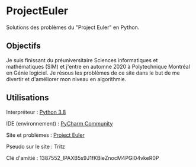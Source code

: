 # ProjectEuler
Solutions des problèmes du "Project Euler" en Python.



## Objectifs
Je suis finissant du préuniversitaire Sciences informatiques et mathématiques (SIM) et j'entre en automne 2020 à Polytechnique Montréal en Génie logiciel. Je résous les problèmes de ce site dans le but de me divertir et d'améliorer mon niveau en algorithmie.


## Utilisations
Interpréteur : [Python 3.8](https://www.python.org/downloads/)

IDE (environnement) : [PyCharm Community](https://www.jetbrains.com/fr-fr/pycharm/download/#section=windows)

Site et problèmes : [Project Euler](https://projecteuler.net)

Pseudo sur le site : Tritz

Clé d'amitié : 1387552_IPAXB5s9J1fKBieZnocM4PGI04vkeR0P
